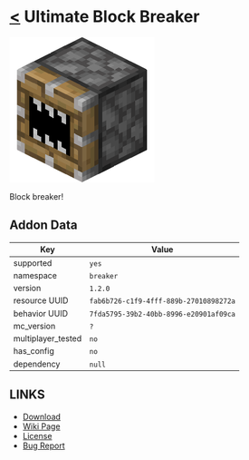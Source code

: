 # [<](../README.md) Ultimate Block Breaker

![alt](pack_icon.png)

Block breaker!

## Addon Data

| Key                | Value    |
|--------------------|----------|
| supported          | `yes` |
| namespace          | `breaker` |
| version            | `1.2.0 ` |
| resource UUID            | `fab6b726-c1f9-4fff-889b-27010898272a` |
| behavior UUID            | `7fda5795-39b2-40bb-8996-e20901af09ca` |
| mc_version         | `?` |
| multiplayer_tested | `no`     |
| has_config         | `no`     |
| dependency         | `null`   |

## LINKS
- [Download](https://mcpedl.com/ultimate-block-breaker-addon/)
- [Wiki Page](https://github.com/legopitstop/addons/wiki/Ultimate_Block_Breaker)
- [License](https://legopitstop.weebly.com/license.html)
- [Bug Report](https://github.com/legopitstop/addons/issues)